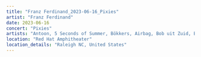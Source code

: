 ```yaml
---
title: "Franz Ferdinand_2023-06-16_Pixies"
artist: "Franz Ferdinand"
date: 2023-06-16
concert: "Pixies"
artists: "Antoon, 5 Seconds of Summer, Bökkers, Airbag, Bob uit Zuid, Bully, Coach Party, Blaas of Glory, Carlos Sadness, Claude, Carolina Durante, Aczino, Pixies, AFI, Abraham Alexander, 070 Shake, Franz Ferdinand, Dorian"
location: "Red Hat Amphitheater"
location_details: "Raleigh NC, United States"
---
```

